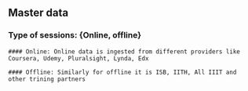 ## Master data

### Type of sessions:  {Online, offline}	

	#### Online: Online data is ingested from different providers like Coursera, Udemy, Pluralsight, Lynda, Edx

	#### Offline: Similarly for offline it is ISB, IITH, All IIIT and other trining partners
		
